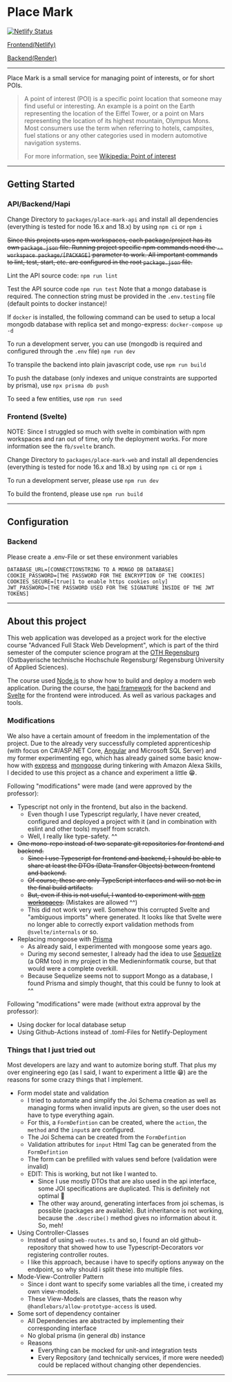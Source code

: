 # Place Mark

[![Netlify Status](https://api.netlify.com/api/v1/badges/c4a0e1fa-c6db-4724-98a8-e73f75ea9562/deploy-status)](https://app.netlify.com/sites/melodious-profiterole-fc2fbf/deploys)

[Frontend(Netlify)](https://melodious-profiterole-fc2fbf.netlify.app/)

[Backend(Render)](https://place-mark-schoenj-backend.onrender.com/)

---

Place Mark is a small service for managing point of interests, or for short POIs.

> A point of interest (POI) is a specific point location that someone may find useful or interesting. 
> An example is a point on the Earth representing the location of the Eiffel Tower, 
> or a point on Mars representing the location of its highest mountain, Olympus Mons. 
> Most consumers use the term when referring to hotels, campsites, fuel stations or any other categories used in modern automotive navigation systems.
>
> For more information, see [Wikipedia: Point of interest](https://en.wikipedia.org/wiki/Point_of_interest)

---

## Getting Started

### API/Backend/Hapi

Change Directory to ```packages/place-mark-api``` and install all dependencies (everything is tested for node 16.x and 18.x) by using
```npm ci``` or ```npm i```

~~Since this projects uses npm workspaces, each package/project has its own ```package.json``` file.
Running project specific npm commands need the ```--workspace package/[PACKAGE]``` parameter to work.
All important commands to lint, test, start, etc. are configured in the root ```package.json``` file.~~

Lint the API source code:
```npm run lint```

Test the API source code
```npm run test```
Note that a mongo database is required. The connection string must be provided in the ```.env.testing``` file (default points to docker instance)!

If ```docker``` is installed, the following command can be used to setup a local mongodb database with replica set and mongo-express:
```docker-compose up -d```

To run a development server, you can use (mongodb is required and configured through the ```.env``` file)
```npm run dev```

To transpile the backend into plain javascript code, use
```npm run build```

To push the database (only indexes and unique constraints are supported by prisma), use
```npx prisma db push```

To seed a few entities, use
```npm run seed```

### Frontend (Svelte)

NOTE:
Since I struggled so much with svelte in combination with npm workspaces and ran out of time, only the deployment works.
For more information see the ```fb/svelte``` branch.

Change Directory to ```packages/place-mark-web``` and install all dependencies (everything is tested for node 16.x and 18.x) by using
```npm ci``` or ```npm i```

To run a development server, please use
```npm run dev```

To build the frontend, please use
```npm run build```

---

## Configuration

### Backend
Please create a .env-File or set these environment variables

```
DATABASE_URL=[CONNECTIONSTRING TO A MONGO DB DATABASE]
COOKIE_PASSWORD=[THE PASSWORD FOR THE ENCRYPTION OF THE COOKIES]
COOKIES_SECURE=[true|1 to enable https cookies only]
JWT_PASSWORD=[THE PASSWORD USED FOR THE SIGNATURE INSIDE OF THE JWT TOKENS]
```

---

## About this project

This web application was developed as a project work for the elective course "Advanced Full Stack Web Development", 
which is part of the third semester of the computer science program at the [OTH Regensburg](https://www.oth-regensburg.de/) (Ostbayerische technische Hochschule Regensburg/ Regensburg University of Applied Sciences).

The course used [Node.js](https://nodejs.org/) to show how to build and deploy a modern web application.
During the course, the [hapi framework](https://hapi.dev/) for the backend and [Svelte](https://svelte.dev/) for the frontend were introduced. 
As well as various packages and tools.

### Modifications

We also have a certain amount of freedom in the implementation of the project.
Due to the already very successfully completed apprenticeship (with focus on C#/ASP.NET Core, [Angular](https://angular.io/) and Microsoft SQL Server)
and my former experimenting ego, which has already gained some basic know-how with [express](https://expressjs.com/) and [mongoose](https://www.npmjs.com/package/mongoose)
during tinkering with Amazon Alexa Skills, I decided to use this project as a chance and experiment a little 😁.

Following "modifications" were made (and were approved by the professor):
- Typescript not only in the frontend, but also in the backend.
  - Even though I use Typescript regularly, I have never created, configured and deployed a project with it (and in combination with eslint and other tools) myself from scratch.
  - Well, I really like type-safety. ^^
- ~~One mono-repo instead of two separate git repositories for frontend and backend.~~
  - ~~Since I use Typescript for frontend and backend, I should be able to share at least the DTOs (Data Transfer Objects) between frontend and backend.~~ 
  - ~~Of course, these are only TypeScript interfaces and will so not be in the final build artifacts.~~
  - ~~But, even if this is not useful, I wanted to experiment with [npm workspaces](https://docs.npmjs.com/cli/v9/using-npm/workspaces?v=true).~~ (Mistakes are allowed ^^)
  - This did not work very well. Somehow this corrupted Svelte and "ambiguous imports" where generated. It looks like that Svelte were no longer able to correctly export validation methods from ```@svelte/internals``` or so. 
- Replacing mongoose with [Prisma](https://www.prisma.io/)
  - As already said, I experimented with mongoose some years ago.
  - During my second semester, I already had the idea to use [Sequelize](https://sequelize.org/) (a ORM too) in my project in the Medieninformatik course, but that would were a complete overkill.
  - Because Sequelize seems not to support Mongo as a database, I found Prisma and simply thought, that this could be funny to look at ^^

Following "modifications" were made (without extra approval by the professor):
- Using docker for local database setup
- Using Github-Actions instead of .toml-Files for Netlify-Deployment

### Things that I just tried out

Most developers are lazy and want to automize boring stuff. That plus my over engineering ego (as I said, I want to experiment a little 😁) are the reasons for some crazy things that I implement.

- Form model state and validation
  - I tried to automate and simplify the Joi Schema creation as well as managing forms when invalid inputs are given, so the user does not have to type everything again.
  - For this, a ```FormDefintion``` can be created, where the ```action```, the ```method``` and the ```input```s are configured.
  - The Joi Schema can be created from the ```FormDefintion```
  - Validation attributes for ```input``` Html Tag can be generated from the ```FormDefintion```
  - The form can be prefilled with values send before (validation were invalid)
  - EDIT: This is working, but not like I wanted to. 
    - Since I use mostly DTOs that are also used in the api interface, some JOI specifications are duplicated. This is definitely not optimal 🤨
    - The other way around, generating interfaces from joi schemas, is possible (packages are available). But inheritance is not working, because the ```.describe()``` method gives no information about it. So, meh!
- Using Controller-Classes
  - Instead of using ```web-routes.ts``` and so, I found an old github-repository that showed how to use Typescript-Decorators vor registering controller routes.
  - I like this approach, because i have to specify options anyway on the endpoint, so why should i split these into multiple files.
- Mode-View-Controller Pattern
  - Since i dont want to specify some variables all the time, i created my own view-models.
  - These View-Models are classes, thats the reason why ```@handlebars/allow-prototype-access``` is used.
- Some sort of dependency container
  - All Dependencies are abstracted by implementing their corresponding interface
  - No global prisma (in general db) instance
  - Reasons
    - Everything can be mocked for unit-and integration tests
    - Every Repository (and technically services, if more were needed) could be replaced without changing other dependencies.
---